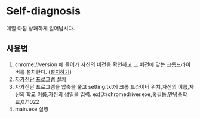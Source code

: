 # Self-diagnosis
매일 아침 상쾌하게 일어납시다.

## 사용법
1. chrome://version 에 들어가 자신의 버전을 확인하고 그 버전에 맞는 크롬드라이버를 설치한다. ([설치하기](https://sites.google.com/a/chromium.org/chromedriver/downloads))
2. [자가진단 프로그램 설치](https://github.com/1-EXON/Self-diagnosis/releases/download/v1.0/file.zip)
3. 자가진단 프로그램을 압축을 풀고 setting.txt에 크롬 드라이버 위치,자신의 이름,자신의 학교 이름,자신의 생일을 입력.
ex)D:/chromedriver.exe,홍길동,안녕중학교,071022
4. main.exe 실행
